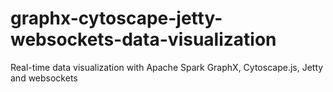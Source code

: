 # graphx-cytoscape-jetty-websockets-data-visualization
Real-time data visualization with Apache Spark GraphX, Cytoscape.js, Jetty and websockets
